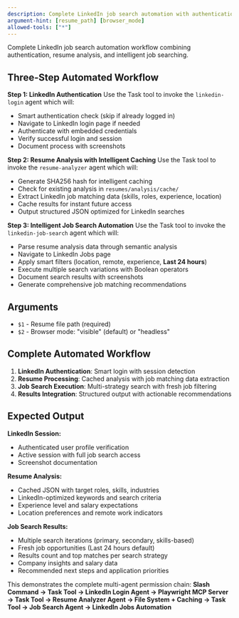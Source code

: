 ```yaml
---
description: Complete LinkedIn job search automation with authentication, analysis, and search
argument-hint: [resume_path] [browser_mode]
allowed-tools: ["*"]
---
```


Complete LinkedIn job search automation workflow combining authentication, resume analysis, and intelligent job searching.

## Three-Step Automated Workflow

**Step 1: LinkedIn Authentication**
Use the Task tool to invoke the `linkedin-login` agent which will:
- Smart authentication check (skip if already logged in)
- Navigate to LinkedIn login page if needed
- Authenticate with embedded credentials 
- Verify successful login and session
- Document process with screenshots

**Step 2: Resume Analysis with Intelligent Caching**
Use the Task tool to invoke the `resume-analyzer` agent which will:
- Generate SHA256 hash for intelligent caching
- Check for existing analysis in `resumes/analysis/cache/`
- Extract LinkedIn job matching data (skills, roles, experience, location)
- Cache results for instant future access
- Output structured JSON optimized for LinkedIn searches

**Step 3: Intelligent Job Search Automation**
Use the Task tool to invoke the `linkedin-job-search` agent which will:
- Parse resume analysis data through semantic analysis
- Navigate to LinkedIn Jobs page
- Apply smart filters (location, remote, experience, **Last 24 hours**)
- Execute multiple search variations with Boolean operators
- Document search results with screenshots
- Generate comprehensive job matching recommendations

## Arguments
- `$1` - Resume file path (required)
- `$2` - Browser mode: "visible" (default) or "headless"

## Complete Automated Workflow
1. **LinkedIn Authentication**: Smart login with session detection
2. **Resume Processing**: Cached analysis with job matching data extraction
3. **Job Search Execution**: Multi-strategy search with fresh job filtering
4. **Results Integration**: Structured output with actionable recommendations

## Expected Output

**LinkedIn Session:**
- Authenticated user profile verification
- Active session with full job search access
- Screenshot documentation

**Resume Analysis:**
- Cached JSON with target roles, skills, industries
- LinkedIn-optimized keywords and search criteria
- Experience level and salary expectations
- Location preferences and remote work indicators

**Job Search Results:**
- Multiple search iterations (primary, secondary, skills-based)
- Fresh job opportunities (Last 24 hours default)
- Results count and top matches per search strategy
- Company insights and salary data
- Recommended next steps and application priorities

This demonstrates the complete multi-agent permission chain:
**Slash Command → Task Tool → LinkedIn Login Agent → Playwright MCP Server**
                **→ Task Tool → Resume Analyzer Agent → File System + Caching**
                **→ Task Tool → Job Search Agent → LinkedIn Jobs Automation**